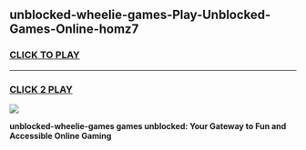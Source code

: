 
## unblocked-wheelie-games-Play-Unblocked-Games-Online-homz7
<h3>
<a href="https://premium76.site?title=unblocked-wheelie-games&ref=25A">CLICK TO PLAY</a></h3>
<hr>

<h3>
<a href="https://premium76.site?title=unblocked-wheelie-games&ref=25A">CLICK 2 PLAY</a>
  
</h3>

<a href="https://premium76.site?title=unblocked-wheelie-games&ref=25A"><img src="https://clearcache.store/games.png"></a>


**unblocked-wheelie-games games unblocked: Your Gateway to Fun and Accessible Online Gaming**
